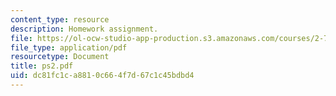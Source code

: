 ```yaml
---
content_type: resource
description: Homework assignment.
file: https://ol-ocw-studio-app-production.s3.amazonaws.com/courses/2-75-precision-machine-design-fall-2001/dc81fc1ca8810c664f7d67c1c45bdbd4_ps2.pdf
file_type: application/pdf
resourcetype: Document
title: ps2.pdf
uid: dc81fc1c-a881-0c66-4f7d-67c1c45bdbd4
---
```

